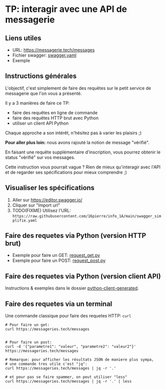 # TP: interagir avec une API de messagerie

## Liens utiles

- URL: https://messagerie.tech/messages
- Fichier swagger: [swagger.yaml](swagger.yaml)
- Exemple 

## Instructions générales

L'objectif, c'est simplement de faire des requêtes 
sur le petit service de messagerie que l'on vous a présenté.

Il y a 3 manières de faire ce TP:
- faire des requêtes en ligne de commande
- faire des requêtes HTTP brut avec Python
- utiliser un client API Python

Chaque approche a son intérêt, n'hésitez pas à varier les plaisirs ;)

**Pour aller plus loin:** nous avons rajouté la notion de message "vérifié".

En faisant une requête supplémentaire d'inscription, 
vous pourrez obtenir le status "vérifié" sur vos messages.

Cette instruction vous pourrait vague ? 
Rien de mieux qu'interagir avec l'API et de regarder ses spécifications
pour mieux comprendre ;)

## Visualiser les spécifications

1. Aller sur https://editor.swagger.io/
2. Cliquer sur "Import url"
3. TODO(FIXME) Utilisez l'URL: `https://raw.githubusercontent.com/16pierre/info_1A/main/swagger_simplifie.yaml`


## Faire des requetes via Python (version HTTP brut)

- Exemple pour faire un GET: [request_get.py](requete_get.py)
- Exemple pour faire un POST: [request_post.py](requete_post.py)

## Faire des requetes via Python (version client API)

Instructions & exemples dans le dossier [python-client-generated](python-client-generated). 

## Faire des requetes via un terminal

Une commande classique pour faire des requetes HTTP: `curl`

```
# Pour faire un get:
curl https://messageries.tech/messages


# Pour faire un post:
curl -d '{"parametre1": "valeur", "parametre2": "valeur2"}' https://messageries.tech/messages

# Remarque: pour afficher les résultats JSON de maniere plus sympa,
# une commande tres utile c'est "jq":
curl https://messageries.tech/messages | jq -r '.'

# et pour pas se faire spammer, on peut utiliser "less"
curl https://messageries.tech/messages | jq -r '.' | less
```

